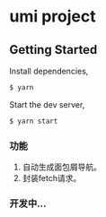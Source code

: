 # umi project

## Getting Started

Install dependencies,

```bash
$ yarn
```

Start the dev server,

```bash
$ yarn start
```

### 功能
1. 自动生成面包屑导航。
2. 封装fetch请求。

### 开发中...
